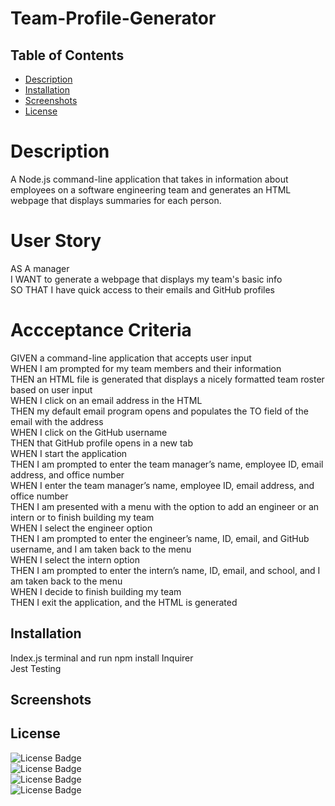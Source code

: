 # Team-Profile-Generator

## Table of Contents
- [Description](#Description)
- [Installation](#Installation)
- [Screenshots](#Screenshots)
- [License](#License)

# Description
A Node.js command-line application that takes in information about employees on a software engineering team and generates an HTML webpage that displays summaries for each person.

# User Story
AS A manager<br>
I WANT to generate a webpage that displays my team's basic info<br>
SO THAT I have quick access to their emails and GitHub profiles<br>

# Accceptance Criteria
GIVEN a command-line application that accepts user input<br>
WHEN I am prompted for my team members and their information<br>
THEN an HTML file is generated that displays a nicely formatted team roster based on user input<br>
WHEN I click on an email address in the HTML<br>
THEN my default email program opens and populates the TO field of the email with the address<br>
WHEN I click on the GitHub username<br>
THEN that GitHub profile opens in a new tab<br>
WHEN I start the application<br>
THEN I am prompted to enter the team manager’s name, employee ID, email address, and office number<br>
WHEN I enter the team manager’s name, employee ID, email address, and office number<br>
THEN I am presented with a menu with the option to add an engineer or an intern or to finish building my team<br>
WHEN I select the engineer option<br>
THEN I am prompted to enter the engineer’s name, ID, email, and GitHub username, and I am taken back to the menu<br>
WHEN I select the intern option<br>
THEN I am prompted to enter the intern’s name, ID, email, and school, and I am taken back to the menu<br>
WHEN I decide to finish building my team<br>
THEN I exit the application, and the HTML is generated<br>

## Installation
Index.js terminal and run npm install
Inquirer<br>
Jest Testing<br>

## Screenshots



## License
![License Badge](https://img.shields.io/badge/Inquirer-Inquirer-blue)<br>
![License Badge](https://img.shields.io/badge/ObjectOrientedProgramming-OOP-blue)<br>
![License Badge](https://img.shields.io/badge/HTML-HTML-blue)<br>
![License Badge](https://img.shields.io/badge/CSS-CSS-blue)<br>